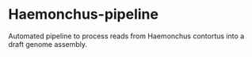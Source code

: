 Haemonchus-pipeline
===================

Automated pipeline to process reads from Haemonchus contortus into a draft genome assembly.
